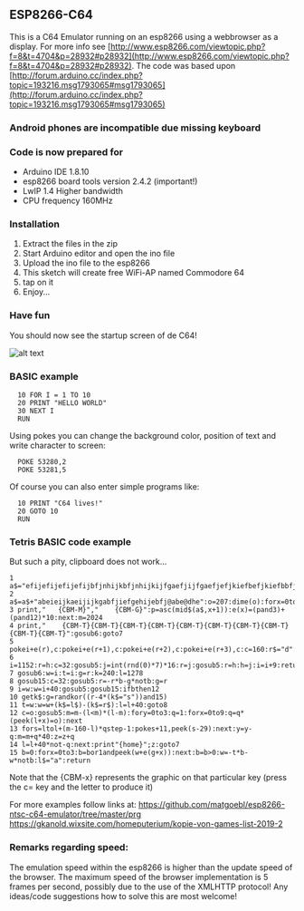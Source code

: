 ## ESP8266-C64

This is a C64 Emulator running on an esp8266 using a webbrowser as a display.
For more info see [http://www.esp8266.com/viewtopic.php?f=8&t=4704&p=28932#p28932](http://www.esp8266.com/viewtopic.php?f=8&t=4704&p=28932#p28932).
The code was based upon [http://forum.arduino.cc/index.php?topic=193216.msg1793065#msg1793065](http://forum.arduino.cc/index.php?topic=193216.msg1793065#msg1793065)

### Android phones are incompatible due missing keyboard

### Code is now prepared for
- Arduino IDE 1.8.10
- esp8266 board tools version 2.4.2 (important!) 
- LwIP 1.4 Higher bandwidth
- CPU frequency 160MHz

### Installation
1. Extract the files in the zip
2. Start Arduino editor and open the ino file
3. Upload the ino file to the esp8266
4. This sketch will create free WiFi-AP named Commodore 64
5. tap on it
6. Enjoy...

### Have fun
You should now see the startup screen of de C64!

![alt text](https://upload.wikimedia.org/wikipedia/commons/4/48/C64_startup_animiert.gif "C64 startup screen")

### BASIC example
```basic
  10 FOR I = 1 TO 10
  20 PRINT "HELLO WORLD"
  30 NEXT I
  RUN
```
Using pokes you can change the background color, position of text and write character to screen:
```basic
  POKE 53280,2
  POKE 53281,5
```  
Of course you can also enter simple programs like: 
```basic
  10 PRINT "C64 lives!"
  20 GOTO 10
  RUN
```

### Tetris BASIC code example
But such a pity, clipboard does not work...
```basic
1 a$="efijefijefijefijbfjnhijkbfjnhijkijfgaefjijfgaefjefjkiefbefjkiefbbfjidefj" 
2 a$=a$+"abeieijkaeijijkgabfjiefgehijebfj@abe@dhe":o=207:dime(o):forx=0to111 
3 print,"   {CBM-M}","    {CBM-G}":p=asc(mid$(a$,x+1)):e(x)=(pand3)+(pand12)*10:next:m=2024 
4 print,"    {CBM-T}{CBM-T}{CBM-T}{CBM-T}{CBM-T}{CBM-T}{CBM-T}{CBM-T}{CBM-T}{CBM-T}":gosub6:goto7 
5 pokei+e(r),c:pokei+e(r+1),c:pokei+e(r+2),c:pokei+e(r+3),c:c=160:r$="d":return 
6 i=1152:r=h:c=32:gosub5:j=int(rnd(0)*7)*16:r=j:gosub5:r=h:h=j:i=i+9:return 
7 gosub6:w=i:t=i:g=r:k=240:l=1278 
8 gosub15:c=32:gosub5:r=-r*b-g*notb:g=r 
9 i=w:w=i+40:gosub5:gosub15:ifbthen12 
10 getk$:g=randkor((r-4*(k$="s"))and15) 
11 t=w:w=w+(k$=l$)-(k$=r$):l=l+40:goto8 
12 c=o:gosub5:m=m-(l<m)*(l-m):fory=0to3:q=1:forx=0to9:q=q*(peek(l+x)=o):next 
13 fors=ltol+(m-160-l)*qstep-1:pokes+11,peek(s-29):next:y=y-q:m=m+q*40:z=z+q 
14 l=l+40*not-q:next:print"{home}";z:goto7 
15 b=0:forx=0to3:b=bor1andpeek(w+e(g+x)):next:b=b>0:w=-t*b-w*notb:l$="a":return 
```
Note that the {CBM-x} represents the graphic on that particular key (press the c= key and the letter to produce it)

For more examples follow links at: 
https://github.com/matgoebl/esp8266-ntsc-c64-emulator/tree/master/prg
https://gkanold.wixsite.com/homeputerium/kopie-von-games-list-2019-2

### Remarks regarding speed:
The emulation speed within the esp8266 is higher than the update speed of the browser. The maximum speed of the browser implementation is 5 frames per second, possibly due to the use of the XMLHTTP protocol! Any ideas/code suggestions how to solve this are most welcome!
